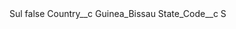 <?xml version="1.0" encoding="UTF-8"?>
<CustomMetadata xmlns="http://soap.sforce.com/2006/04/metadata" xmlns:xsi="http://www.w3.org/2001/XMLSchema-instance" xmlns:xsd="http://www.w3.org/2001/XMLSchema">
    <label>Sul</label>
    <protected>false</protected>
    <values>
        <field>Country__c</field>
        <value xsi:type="xsd:string">Guinea_Bissau</value>
    </values>
    <values>
        <field>State_Code__c</field>
        <value xsi:type="xsd:string">S</value>
    </values>
</CustomMetadata>
